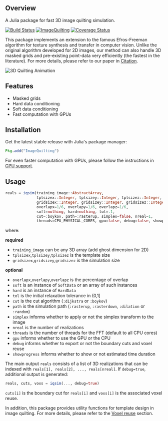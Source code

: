 ## Overview

A Julia package for fast 3D image quilting simulation.

[![Build Status](https://travis-ci.org/juliohm/ImageQuilting.jl.svg?branch=master)](https://travis-ci.org/juliohm/ImageQuilting.jl)
[![ImageQuilting](http://pkg.julialang.org/badges/ImageQuilting_0.5.svg)](http://pkg.julialang.org/?pkg=ImageQuilting)
[![Coverage Status](https://coveralls.io/repos/juliohm/ImageQuilting.jl/badge.svg?branch=master)](https://coveralls.io/r/juliohm/ImageQuilting.jl?branch=master)

This package implements an extension to the famous Efros-Freeman algorithm for texture synthesis and transfer in computer vision.
Unlike the original algorithm developed for 2D images, our method can also handle 3D masked grids and pre-existing point-data very
efficiently (the fastest in the literature). For more details, please refer to our paper in [Citation](about/citation.md).

![3D Quilting Animation](images/quilting.gif)

## Features

- Masked grids
- Hard data conditioning
- Soft data conditioning
- Fast computation with GPUs

## Installation

Get the latest stable release with Julia's package manager:

```julia
Pkg.add("ImageQuilting")
```

For even faster computation with GPUs, please follow the instructions in [GPU support](gpu-support.md).

## Usage

```julia
reals = iqsim(training_image::AbstractArray,
              tplsizex::Integer, tplsizey::Integer, tplsizez::Integer,
              gridsizex::Integer, gridsizey::Integer, gridsizez::Integer;
              overlapx=1/6, overlapy=1/6, overlapz=1/6,
              soft=nothing, hard=nothing, tol=.1,
              cut=:boykov, path=:rasterup, simplex=false, nreal=1,
              threads=CPU_PHYSICAL_CORES, gpu=false, debug=false, showprogress=false)
```

where:

**required**

- `training_image` can be any 3D array (add ghost dimension for 2D)
- `tplsizex`,`tplsizey`,`tplsizez` is the template size
- `gridsizex`,`gridsizey`,`gridsizez` is the simulation size

**optional**

- `overlapx`,`overlapy`,`overlapz` is the percentage of overlap
- `soft` is an instance of `SoftData` or an array of such instances
- `hard` is an instance of `HardData`
- `tol` is the initial relaxation tolerance in (0,1]
- `cut` is the cut algorithm (`:dijkstra` or `:boykov`)
- `path` is the simulation path (`:rasterup`, `:rasterdown`, `:dilation` or `:random`)
- `simplex` informs whether to apply or not the simplex transform to the image
- `nreal` is the number of realizations
- `threads` is the number of threads for the FFT (default to all CPU cores)
- `gpu` informs whether to use the GPU or the CPU
- `debug` informs whether to export or not the boundary cuts and voxel reuse
- `showprogress` informs whether to show or not estimated time duration

The main output `reals` consists of a list of 3D realizations that can be indexed with
`reals[1], reals[2], ..., reals[nreal]`. If `debug=true`, additional output is generated:

```julia
reals, cuts, voxs = iqsim(..., debug=true)
```

`cuts[i]` is the boundary cut for `reals[i]` and `voxs[i]` is the associated voxel reuse.

In addition, this package provides utility functions for template design in image quilting.
For more details, please refer to the [Voxel reuse](voxel-reuse.md) section.
